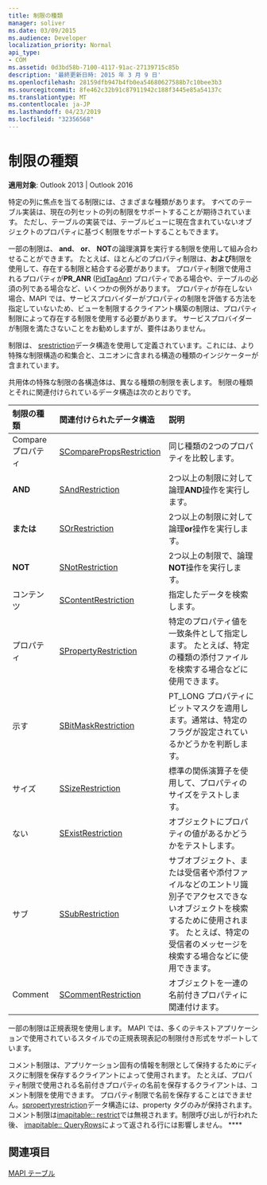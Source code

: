 ```yaml
---
title: 制限の種類
manager: soliver
ms.date: 03/09/2015
ms.audience: Developer
localization_priority: Normal
api_type:
- COM
ms.assetid: 0d3bd58b-7100-4117-91ac-27139715c85b
description: '最終更新日時: 2015 年 3 月 9 日'
ms.openlocfilehash: 28159dfb947b4fb0ea54680627588b7c10bee3b3
ms.sourcegitcommit: 8fe462c32b91c87911942c188f3445e85a54137c
ms.translationtype: MT
ms.contentlocale: ja-JP
ms.lasthandoff: 04/23/2019
ms.locfileid: "32356568"
---
```

# <a name="types-of-restrictions"></a>制限の種類

  
  
**適用対象**: Outlook 2013 | Outlook 2016 
  
特定の列に焦点を当てる制限には、さまざまな種類があります。 すべてのテーブル実装は、現在の列セットの列の制限をサポートすることが期待されています。 ただし、テーブルの実装では、テーブルビューに現在含まれていないオブジェクトのプロパティに基づく制限をサポートすることもできます。
  
一部の制限は、 **and**、 **or**、 **NOT**の論理演算を実行する制限を使用して組み合わせることができます。 たとえば、ほとんどのプロパティ制限は、**および**制限を使用して、存在する制限と結合する必要があります。 プロパティ制限で使用されるプロパティが**PR_ANR** ([PidTagAnr](pidtaganr-canonical-property.md)) プロパティである場合や、テーブルの必須の列である場合など、いくつかの例外があります。 プロパティが存在しない場合、MAPI では、サービスプロバイダーがプロパティの制限を評価する方法を指定していないため、ビューを制限するクライアント構築の制限は、プロパティ制限によって存在する制限を使用する必要があります。 サービスプロバイダーが制限を満たさないことをお勧めしますが、要件はありません。 
  
制限は、 [srestriction](srestriction.md)データ構造を使用して定義されています。これには、より特殊な制限構造の和集合と、ユニオンに含まれる構造の種類のインジケーターが含まれています。 
  
共用体の特殊な制限の各構造体は、異なる種類の制限を表します。 制限の種類とそれに関連付けられているデータ構造は次のとおりです。
  
|**制限の種類**|**関連付けられたデータ構造**|**説明**|
|:-----|:-----|:-----|
|Compare プロパティ  <br/> |[SComparePropsRestriction](scomparepropsrestriction.md) <br/> |同じ種類の2つのプロパティを比較します。  <br/> |
|**AND** <br/> |[SAndRestriction](sandrestriction.md) <br/> |2つ以上の制限に対して論理**AND**操作を実行します。  <br/> |
|**または** <br/> |[SOrRestriction](sorrestriction.md) <br/> |2つ以上の制限に対して論理**or**操作を実行します。  <br/> |
|**NOT** <br/> |[SNotRestriction](snotrestriction.md) <br/> |2つ以上の制限で、論理**NOT**操作を実行します。  <br/> |
|コンテンツ  <br/> |[SContentRestriction](scontentrestriction.md) <br/> |指定したデータを検索します。  <br/> |
|プロパティ  <br/> |[SPropertyRestriction](spropertyrestriction.md) <br/> |特定のプロパティ値を一致条件として指定します。 たとえば、特定の種類の添付ファイルを検索する場合などに使用できます。  <br/> |
|示す  <br/> |[SBitMaskRestriction](sbitmaskrestriction.md) <br/> |PT_LONG プロパティにビットマスクを適用します。通常は、特定のフラグが設定されているかどうかを判断します。  <br/> |
|サイズ  <br/> |[SSizeRestriction](ssizerestriction.md) <br/> |標準の関係演算子を使用して、プロパティのサイズをテストします。  <br/> |
|ない  <br/> |[SExistRestriction](sexistrestriction.md) <br/> |オブジェクトにプロパティの値があるかどうかをテストします。  <br/> |
|サブ  <br/> |[SSubRestriction](ssubrestriction.md) <br/> |サブオブジェクト、または受信者や添付ファイルなどのエントリ識別子でアクセスできないオブジェクトを検索するために使用されます。 たとえば、特定の受信者のメッセージを検索する場合などに使用できます。  <br/> |
|Comment  <br/> |[SCommentRestriction](scommentrestriction.md) <br/> |オブジェクトを一連の名前付きプロパティに関連付けます。  <br/> |
   
一部の制限は正規表現を使用します。 MAPI では、多くのテキストアプリケーションで使用されているスタイルでの正規表現表記の制限付き形式をサポートしています。
  
コメント制限は、アプリケーション固有の情報を制限として保持するためにディスクに制限を保存するクライアントによって使用されます。 たとえば、プロパティ制限で使用される名前付きプロパティの名前を保存するクライアントは、コメント制限を使用できます。 プロパティ制限で名前を保存することはできません。[spropertyrestriction](spropertyrestriction.md)データ構造には、property タグのみが保持されます。 コメント制限は[imapitable:: restrict](imapitable-restrict.md)では無視されます。制限呼び出しが行われた後、 [imapitable:: QueryRows](imapitable-queryrows.md)によって返される行には影響しません。 **** 
  
## <a name="see-also"></a>関連項目



[MAPI テーブル](mapi-tables.md)

